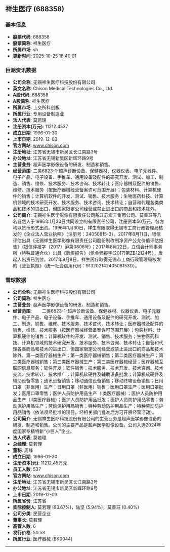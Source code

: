 ## 祥生医疗 (688358)

### 基本信息

- **股票代码**: 688358
- **股票简称**: 祥生医疗
- **所属市场**: sh
- **更新时间**: 2025-10-25 18:40:01

### 巨潮资讯数据

- **公司全称**: 无锡祥生医疗科技股份有限公司
- **英文名称**: Chison Medical Technologies Co., Ltd.
- **A股代码**: 688358
- **A股简称**: 祥生医疗
- **所属市场**: 上交所科创板
- **所属行业**: 专用设备制造业
- **法人代表**: 莫若理
- **注册资本(万元)**: 11212.4537
- **成立日期**: 1996-01-30
- **上市日期**: 2019-12-03
- **官方网站**: www.chison.com
- **注册地址**: 江苏省无锡市新吴区长江南路3号
- **办公地址**: 江苏省无锡新吴区新辉环路9号
- **主营业务**: 超声医学影像设备的研发、制造和销售。
- **经营范围**: 二类6823-1-超声诊断设备、保健器材、仪器仪表、电子元器件、电子产品、电子设备、手推车、通用设备及配件的研究开发、测试、加工、制造、销售、维修、技术服务、技术咨询、技术转让；医疗器械及配件的销售、维修、技术服务（按医疗器械经营备案许可范围开展）；包装材料、计算机硬件的销售；计算机软件的开发、测试、销售、技术服务；生物医药科技、计算机领域的技术研究开发、技术服务、技术咨询、技术转让；自营和代理各类商品和技术的进出口，但国家限定公司经营或禁止进出口的商品和技术除外。
- **公司简介**: 无锡祥生医学影像有限责任公司系江苏宏丰集团公司、莫善珏等八名自然人于1996年1月30日共同设立的有限责任公司，注册资本50万元，各方均以货币形式出资。1996年1月30日，祥生有限取得无锡市工商行政管理局核发的《企业法人营业执照》（注册号：24050815-3）。2017年8月11日，银信评估出具《无锡祥生医学影像有限责任公司股份制改制净资产公允价值评估报告》（银信评报字（2017）沪第0806号）；2017年8月22日，立信会计师事务所（特殊普通合伙）出具《验资报告》（信会师报字[2017]第ZB12124号），发起人出资已到位。2017年9月8日，祥生医疗取得无锡市工商行政管理局核发的《营业执照》（统一社会信用代码：91320214240508153D）。

### 雪球数据

- **公司全称**: 无锡祥生医疗科技股份有限公司
- **公司简称**: 祥生医疗
- **主营业务**: 超声医学影像设备的研发、制造和销售。
- **经营范围**: 　　二类6823-1-超声诊断设备、保健器材、仪器仪表、电子元器件、电子产品、电子设备、手推车、通用设备及配件的研究开发、测试、加工、制造、销售、维修、技术服务、技术咨询、技术转让；医疗器械及配件的销售、维修、技术服务（按医疗器械经营备案许可范围开展）；包装材料、计算机硬件的销售；计算机软件的开发、测试、销售、技术服务；生物医药科技、计算机领域的技术研究开发、技术服务、技术咨询、技术转让；自营和代理各类商品和技术的进出口，但国家限定公司经营或禁止进出口的商品和技术除外。第一类医疗器械生产；第一类医疗器械销售；第二类医疗器械生产；第二类医疗器械销售；第三类医疗器械生产；第三类医疗器械经营；医疗器械互联网信息服务；软件开发；软件销售；技术服务、技术开发、技术咨询、技术交流、技术转让、技术推广；计算机软硬件及辅助设备批发；计算机软硬件及辅助设备零售；通讯设备销售；移动通信设备销售；移动终端设备销售；日用口罩（非医用）生产；日用口罩（非医用）销售；医用口罩生产；医用口罩批发；医用口罩零售；医护人员防护用品生产（Ⅰ类医疗器械）；医护人员防护用品生产（Ⅱ类医疗器械）；医护人员防护用品批发；医护人员防护用品零售；劳动保护用品生产；劳动保护用品销售；特种劳动防护用品生产；特种劳动防护用品销售（依法须经批准的项目，经相关部门批准后方可开展经营活动）。
- **公司简介**: 无锡祥生医疗科技股份有限公司的主营业务是超声医学影像设备的研发、制造和销售。公司的主要产品是超声医学影像设备。公司入选2024年度国家专精特新“小巨人”企业。
- **法人代表**: 莫若理
- **总经理**: 莫若理
- **董秘**: 周峰
- **成立日期**: 1996-01-30
- **注册资本(元)**: 11212.45万元
- **员工人数**: 537
- **官方网站**: www.chison.com
- **注册地址**: 江苏省无锡市新吴区长江南路3号
- **办公地址**: 江苏省无锡市新吴区新辉环路9号
- **上市日期**: 2019-12-03
- **所属省份**: 江苏省
- **实际控制人**: 莫若理 (63.67%)，陆坚 (5.94%)，莫善珏 (0.40%)
- **公司分类**: 民营企业
- **董事长**: 莫若理
- **高管人数**: 6
- **发行价格**: 50.53
- **所属行业**: 医疗器械 (BK0044)

---
